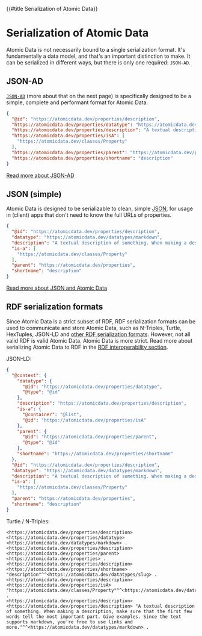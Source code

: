 {{#title Serialization of Atomic Data}}
# Serialization of Atomic Data

Atomic Data is not necessarily bound to a single serialization format.
It's fundamentally a data model, and that's an important distinction to make.
It can be serialized in different ways, but there is only one required: `JSON-AD`.

## JSON-AD

[`JSON-AD`](json-ad.md) (more about that on the next page) is specifically designed to be a simple, complete and performant format for Atomic Data.

```json
{
  "@id": "https://atomicdata.dev/properties/description",
  "https://atomicdata.dev/properties/datatype": "https://atomicdata.dev/datatypes/markdown",
  "https://atomicdata.dev/properties/description": "A textual description of something. When making a description, make sure that the first few words tell the most important part. Give examples. Since the text supports markdown, you're free to use links and more.",
  "https://atomicdata.dev/properties/isA": [
    "https://atomicdata.dev/classes/Property"
  ],
  "https://atomicdata.dev/properties/parent": "https://atomicdata.dev/properties",
  "https://atomicdata.dev/properties/shortname": "description"
}
```

[Read more about JSON-AD](json-ad.md)

## JSON (simple)

Atomic Data is designed to be serializable to clean, simple [JSON](../interoperability/json.md), for usage in (client) apps that don't need to know the full URLs of properties.

````json
{
  "@id": "https://atomicdata.dev/properties/description",
  "datatype": "https://atomicdata.dev/datatypes/markdown",
  "description": "A textual description of something. When making a description, make sure that the first few words tell the most important part. Give examples. Since the text supports markdown, you're free to use links and more.",
  "is-a": [
    "https://atomicdata.dev/classes/Property"
  ],
  "parent": "https://atomicdata.dev/properties",
  "shortname": "description"
}
````

[Read more about JSON and Atomic Data](json-ad.md)


## RDF serialization formats

Since Atomic Data is a strict subset of RDF, RDF serialization formats can be used to communicate and store Atomic Data, such as N-Triples, Turtle, HexTuples, JSON-LD and [other RDF serialization formats](https://ontola.io/blog/rdf-serialization-formats/).
However, not all valid RDF is valid Atomic Data.
Atomic Data is more strict.
Read more about serializing Atomic Data to RDF in the [RDF interoperability section](../interoperability/rdf.md).

JSON-LD:

```json
{
  "@context": {
    "datatype": {
      "@id": "https://atomicdata.dev/properties/datatype",
      "@type": "@id"
    },
    "description": "https://atomicdata.dev/properties/description",
    "is-a": {
      "@container": "@list",
      "@id": "https://atomicdata.dev/properties/isA"
    },
    "parent": {
      "@id": "https://atomicdata.dev/properties/parent",
      "@type": "@id"
    },
    "shortname": "https://atomicdata.dev/properties/shortname"
  },
  "@id": "https://atomicdata.dev/properties/description",
  "datatype": "https://atomicdata.dev/datatypes/markdown",
  "description": "A textual description of something. When making a description, make sure that the first few words tell the most important part. Give examples. Since the text supports markdown, you're free to use links and more.",
  "is-a": [
    "https://atomicdata.dev/classes/Property"
  ],
  "parent": "https://atomicdata.dev/properties",
  "shortname": "description"
}
```

Turtle / N-Triples:

```turtle
<https://atomicdata.dev/properties/description> <https://atomicdata.dev/properties/datatype> <https://atomicdata.dev/datatypes/markdown> .
<https://atomicdata.dev/properties/description> <https://atomicdata.dev/properties/parent> <https://atomicdata.dev/properties> .
<https://atomicdata.dev/properties/description> <https://atomicdata.dev/properties/shortname> "description"^^<https://atomicdata.dev/datatypes/slug> .
<https://atomicdata.dev/properties/description> <https://atomicdata.dev/properties/isA> "https://atomicdata.dev/classes/Property"^^<https://atomicdata.dev/datatypes/resourceArray> .
<https://atomicdata.dev/properties/description> <https://atomicdata.dev/properties/description> "A textual description of something. When making a description, make sure that the first few words tell the most important part. Give examples. Since the text supports markdown, you're free to use links and more."^^<https://atomicdata.dev/datatypes/markdown> .
```
